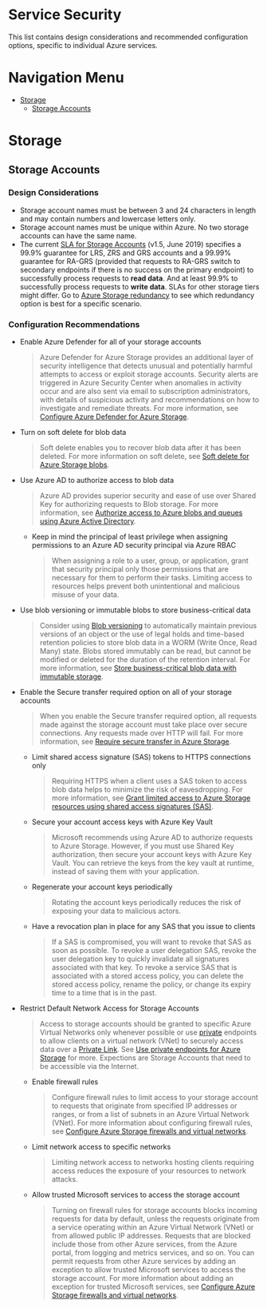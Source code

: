# Service Security

This list contains design considerations and recommended configuration options, specific to individual Azure services.



# Navigation Menu

  - [Storage](#Storage)
    - [Storage Accounts](#Storage-Accounts)
# Storage
        
## Storage Accounts
### Design Considerations
* Storage account names must be between 3 and 24 characters in length and may contain numbers and lowercase letters only.
* Storage account names must be unique within Azure. No two storage accounts can have the same name.
* The current [SLA for Storage Accounts](https://azure.microsoft.com/en-us/support/legal/sla/storage/v1_5/) (v1.5, June 2019) specifies a 99.9% guarantee for LRS, ZRS and GRS accounts and a 99.99% guarantee for RA-GRS (provided that requests to RA-GRS switch to secondary endpoints if there is no success on the primary endpoint) to successfully process requests to **read data**. And at least 99.9% to successfully process requests to **write data**. SLAs for other storage tiers might differ. Go to [Azure Storage redundancy](https://docs.microsoft.com/en-us/azure/storage/common/storage-redundancy) to see which redundancy option is best for a specific scenario.
### Configuration Recommendations
* Enable Azure Defender for all of your storage accounts
  > Azure Defender for Azure Storage provides an additional layer of security intelligence that detects unusual and potentially harmful attempts to access or exploit storage accounts. Security alerts are triggered in Azure Security Center when anomalies in activity occur and are also sent via email to subscription administrators, with details of suspicious activity and recommendations on how to investigate and remediate threats. For more information, see [Configure Azure Defender for Azure Storage](https://docs.microsoft.com/en-us/azure/storage/common/azure-defender-storage-configure).
                            
* Turn on soft delete for blob data
  > Soft delete enables you to recover blob data after it has been deleted. For more information on soft delete, see [Soft delete for Azure Storage blobs](https://docs.microsoft.com/en-us/azure/storage/blobs/storage-blob-soft-delete).
                            
* Use Azure AD to authorize access to blob data
  > Azure AD provides superior security and ease of use over Shared Key for authorizing requests to Blob storage. For more information, see [Authorize access to Azure blobs and queues using Azure Active Directory](https://docs.microsoft.com/en-us/azure/storage/common/storage-auth-aad).
                            
  - Keep in mind the principal of least privilege when assigning permissions to an Azure AD security principal via Azure RBAC
    > When assigning a role to a user, group, or application, grant that security principal only those permissions that are necessary for them to perform their tasks. Limiting access to resources helps prevent both unintentional and malicious misuse of your data.
                                
                            
* Use blob versioning or immutable blobs to store business-critical data
  > Consider using [Blob versioning](https://docs.microsoft.com/en-us/azure/storage/blobs/versioning-overview) to automatically maintain previous versions of an object or the use of legal holds and time-based retention policies to store blob data in a WORM (Write Once, Read Many) state. Blobs stored immutably can be read, but cannot be modified or deleted for the duration of the retention interval. For more information, see [Store business-critical blob data with immutable storage](https://docs.microsoft.com/en-us/azure/storage/blobs/storage-blob-immutable-storage).
                            
* Enable the Secure transfer required option on all of your storage accounts
  > When you enable the Secure transfer required option, all requests made against the storage account must take place over secure connections. Any requests made over HTTP will fail. For more information, see [Require secure transfer in Azure Storage](https://docs.microsoft.com/en-us/azure/storage/common/storage-require-secure-transfer).
                            
  - Limit shared access signature (SAS) tokens to HTTPS connections only
    > Requiring HTTPS when a client uses a SAS token to access blob data helps to minimize the risk of eavesdropping. For more information, see [Grant limited access to Azure Storage resources using shared access signatures (SAS)](https://docs.microsoft.com/en-us/azure/storage/common/storage-sas-overview).
                                
                            
  - Secure your account access keys with Azure Key Vault
    > Microsoft recommends using Azure AD to authorize requests to Azure Storage. However, if you must use Shared Key authorization, then secure your account keys with Azure Key Vault. You can retrieve the keys from the key vault at runtime, instead of saving them with your application. 
                                
                            
  - Regenerate your account keys periodically
    > Rotating the account keys periodically reduces the risk of exposing your data to malicious actors.
                                
                            
  - Have a revocation plan in place for any SAS that you issue to clients
    > If a SAS is compromised, you will want to revoke that SAS as soon as possible. To revoke a user delegation SAS, revoke the user delegation key to quickly invalidate all signatures associated with that key. To revoke a service SAS that is associated with a stored access policy, you can delete the stored access policy, rename the policy, or change its expiry time to a time that is in the past.
                                
                            
* Restrict Default Network Access for Storage Accounts
  > Access to storage accounts should be granted to specific Azure Virtual Networks only whenever possible or use [private](https://docs.microsoft.com/en-us/azure/private-link/private-endpoint-overview) endpoints to allow clients on a virtual network (VNet) to securely access data over a [Private Link](https://docs.microsoft.com/en-us/azure/private-link/private-link-overview). See [Use private endpoints for Azure Storage](https://docs.microsoft.com/en-us/azure/storage/common/storage-private-endpoints) for more. Expections are Storage Accounts that need to be accessible via the Internet.
                            
  - Enable firewall rules
    > Configure firewall rules to limit access to your storage account to requests that originate from specified IP addresses or ranges, or from a list of subnets in an Azure Virtual Network (VNet). For more information about configuring firewall rules, see [Configure Azure Storage firewalls and virtual networks](https://docs.microsoft.com/en-us/azure/storage/common/storage-network-security).
                                
                            
  - Limit network access to specific networks
    > Limiting network access to networks hosting clients requiring access reduces the exposure of your resources to network attacks.
                                
                            
  - Allow trusted Microsoft services to access the storage account
    > Turning on firewall rules for storage accounts blocks incoming requests for data by default, unless the requests originate from a service operating within an Azure Virtual Network (VNet) or from allowed public IP addresses. Requests that are blocked include those from other Azure services, from the Azure portal, from logging and metrics services, and so on. You can permit requests from other Azure services by adding an exception to allow trusted Microsoft services to access the storage account. For more information about adding an exception for trusted Microsoft services, see [Configure Azure Storage firewalls and virtual networks](https://docs.microsoft.com/en-us/azure/storage/common/storage-network-security?toc=/azure/storage/blobs/toc.json).
                                
                            